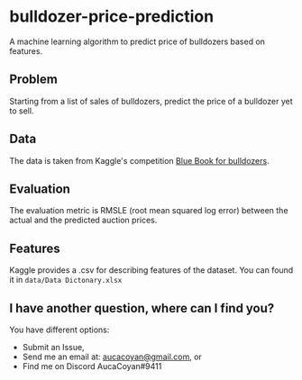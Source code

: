 # bulldozer-price-prediction
A machine learning algorithm to predict price of bulldozers based on features.

## Problem
Starting from a list of sales of bulldozers, predict the price of a bulldozer yet to sell.

## Data
The data is taken from Kaggle's competition [Blue Book for bulldozers](https://www.kaggle.com/c/bluebook-for-bulldozers/data).

## Evaluation
The evaluation metric is RMSLE (root mean squared log error) between the actual and the predicted auction prices.

## Features
Kaggle provides a .csv for describing features of the dataset. You can found it in `data/Data Dictonary.xlsx`

## I have another question, where can I find you?
You have different options:
* Submit an Issue,
* Send me an email at: aucacoyan@gmail.com, or
* Find me on Discord AucaCoyan#9411